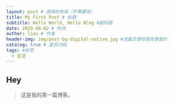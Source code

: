 ```yaml
---
layout: post # 使用的布局（不需要改）
title: My First Post # 标题
subtitle: Hello World, Hello Blog #副标题
date: 2020-08-02 # 时间
author: liou # 作者
header-img: img/post-bg-digital-native.jpg #这篇文章标题背景图片
catalog: true # 是否归档
tags: #标签
  - 生活
---
```


## Hey

> 这是我的第一篇博客。
